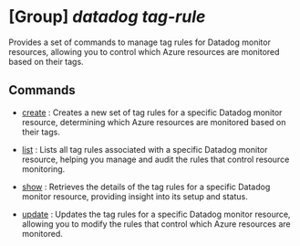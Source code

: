 # [Group] _datadog tag-rule_

Provides a set of commands to manage tag rules for Datadog monitor resources, allowing you to control which Azure resources are monitored based on their tags.

## Commands

- [create](/Commands/datadog/tag-rule/_create.md)
: Creates a new set of tag rules for a specific Datadog monitor resource, determining which Azure resources are monitored based on their tags.

- [list](/Commands/datadog/tag-rule/_list.md)
: Lists all tag rules associated with a specific Datadog monitor resource, helping you manage and audit the rules that control resource monitoring.

- [show](/Commands/datadog/tag-rule/_show.md)
: Retrieves the details of the tag rules for a specific Datadog monitor resource, providing insight into its setup and status.

- [update](/Commands/datadog/tag-rule/_update.md)
: Updates the tag rules for a specific Datadog monitor resource, allowing you to modify the rules that control which Azure resources are monitored.
